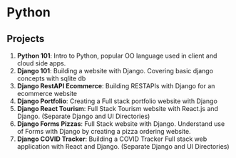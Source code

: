 # Python

## Projects
1. **Python 101**: Intro to Python, popular OO language used in client and cloud side apps.
2. **Django 101**: Building a website with Django. Covering basic django concepts with sqlite db
3. **Django RestAPI Ecommerce**: Building RESTAPIs with Django for an ecommerce website
4. **Django Portfolio**: Creating a Full stack portfolio website with Django
5. **Django React Tourism**: Full Stack Tourism website with React.js and Django. (Separate Django and UI Directories)
6. **Django Forms Pizzas**: Full Stack website with Django. Understand use of Forms with Django by creating a pizza ordering website.
7. **Django COVID Tracker**: Building a COVID Tracker Full stack web application with React and Django. (Separate Django and UI Directories)
